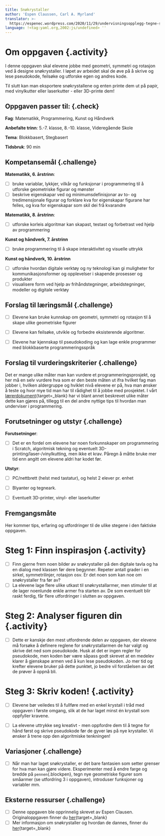 ```yaml
---
title: Snøkrystaller
author: 'Espen Claussen, Carl A. Myrland'
translator: >-
  https://espenec.wordpress.com/2020/11/29/undervisningsopplegg-tegne-snofnugg-i-scratch/
language: !<tag:yaml.org,2002:js/undefined> ''
---
```

# Om oppgaven {.activity}

I denne oppgaven skal elevene jobbe med geometri, symmetri og rotasjon ved å designe snøkrystaller. I løpet av arbeidet skal de øve på å skrive og lese pseudokode, feilsøke og utforske egen og andres kode. 

Til slutt kan man eksportere snøkrystallene og enten printe dem ut på papir, med vinylkutter eller laserkutter - eller 3D-printe dem!

## Oppgaven passer til: {.check}

 **Fag**: Matematikk, Programmering, Kunst og Håndverk

**Anbefalte trinn**: 5.-7. klasse, 8.-10. klasse, Videregående Skole

**Tema**: Blokkbasert, Stegbasert

**Tidsbruk**: 90 min

## Kompetansemål {.challenge}

**Matematikk, 6. årstrinn**:
- [ ] bruke variablar, lykkjer, vilkår og funksjonar i programmering til å utforske geometriske figurar og mønster
- [ ] beskrive eigenskapar ved og minimumsdefinisjonar av to- og tredimensjonale figurar og forklare kva for eigenskapar figurane har felles, og kva for eigenskapar som skil dei frå kvarandre

**Matematikk, 8. årstrinn**:
- [ ] utforske korleis algoritmar kan skapast, testast og forbetrast ved hjelp av programmering

**Kunst og håndverk, 7. årstrinn**
- [ ] bruke programmering til å skape interaktivitet og visuelle uttrykk

**Kunst og håndverk, 10. årstrinn**
- [ ] utforske hvordan digitale verktøy og ny teknologi kan gi muligheter for kommunikasjonsformer og opplevelser i skapende prosesser og produkter
- [ ] visualisere form ved hjelp av frihåndstegninger, arbeidstegninger, modeller og digitale verktøy

## Forslag til læringsmål {.challenge}

- [ ] Elevene kan bruke kunnskap om geometri, symmetri og rotasjon til å skape ulike geometriske figurer
- [ ] Elevene kan feilsøke, utvikle og forbedre eksisterende algoritmer.

- [ ] Elevene har kjennskap til pseudokoding og kan lage enkle programmer med blokkbaserte programmeringsspråk

## Forslag til vurderingskriterier {.challenge}

Det er mange ulike måter man kan vurdere et programmeringsprosjekt, og her må en
selv vurdere hva som er den beste måten ut ifra hvilket fag man jobber i,
hvilken aldergruppe og hviklet nivå elevene er på, hva man ønsker å teste og
hvor mye tid man har til rådighet til å jobbe med prosjektet. I vårt
[lærerdokument](https://github.com/kodeklubben/oppgaver/wiki/Hvordan-undervise-i-og-vurdere-programmering){target=_blank} har vi blant
annet beskrevet ulike måter dette kan gjøres på, tillegg til en del andre
nyttige tips til hvordan man underviser i programmering.

## Forutsetninger og utstyr {.challenge}

**Forutsetninger**:
- [ ] Det er en fordel om elevene har noen forkunnskaper om programmering i Scratch, algoritmisk tekning og eventuelt 3D-printing/laser-/vinylkutting, men ikke et krav. Påregn å måtte bruke mer tid enn angitt om elevene aldri har kodet før.

**Utstyr**:
- [ ] PC/nettbrett (helst med tastatur), og helst 2 elever pr. enhet
- [ ] Blyanter og tegneark.

- [ ] Eventuelt 3D-printer, vinyl- eller laserkutter


## Fremgangsmåte

Her kommer tips, erfaring og utfordringer til de ulike stegene i den faktiske
oppgaven. 

# Steg 1: Finn inspirasjon {.activity}

- [ ] Finn gjerne frem noen bilder av snøkrystaller på den digitale tavla og ha en dialog med klassen før dere begynner. Repeter antall grader i en sirkel, symmetrilinjer, rotasjon osv. Er det noen som kan noe om snøkrystaller fra før av?
- [ ] La elevene lage flere ulike utkast til snøkrystallarmer, men stimuler til at de lager noenlunde enkle armer fra starten av. De som eventuelt blir raskt ferdig, får flere utfordringer i slutten av oppgaven.

# Steg 2: Analyser figuren din {.activity}

- [ ] Dette er kanskje den mest utfordrende delen av oppgaven, der elevene må forsøke å definere reglene for snøkrystallarmen de har valgt og skrive det ned som pseudokode. Husk at det er ingen regler for pseudokode, men koden bør være såpass godt skrevet at en medelev klarer å gjenskape armen ved å kun lese pseudokoden. Jo mer tid og krefter elevene bruker på dette punktet, jo bedre vil forståelsen av det de prøver å oppnå bli.

# Steg 3: Skriv koden! {.activity}
- [ ] Elevene bør veiledes til å fullføre med en enkel krystall i tråd med oppgaven i første omgang, slik at de har laget minst én krystall som oppfyller kravene.
- [ ] La elevene uttrykke seg kreativt - men oppfordre dem til å tegne for hånd først og skrive pseudokode før de gyver løs på nye krystaller. Vi ønsker å trene opp den algoritmiske tenkningen! 



## Variasjoner {.challenge}

- [ ]  Når man har laget snøkrystaller, er det bare fantasien som setter grenser for hva man kan gjøre videre. Eksperimenter med å endre farge og bredde på `pennen`{.blockpen}, tegn nye geometriske figurer som småarmer (se utfordring 3 i oppgaven), introduser funksjoner og variabler mm.

## Eksterne ressurser {.challenge}

- [ ] Denne oppgaven ble opprinnelig skrevet av Espen Clausen. Originaloppgaven finner du [her](https://espenec.wordpress.com/2020/11/29/undervisningsopplegg-tegne-snofnugg-i-scratch/){target=_blank}
- [ ] Mer informasjon om snøkrystaller og hvordan de dannes, finner du [her](https://www.mn.uio.no/kjemi/tjenester/kunnskap/snokrystaller/){target=_blank}